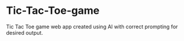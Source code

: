 # Tic-Tac-Toe-game
Tic Tac Toe game web app created using AI with correct prompting for desired output.
